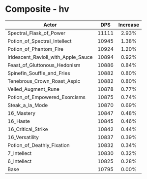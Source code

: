 # Composite - hv
| Actor | DPS | Increase |
|---|:---:|:---:|
|Spectral_Flask_of_Power|11111|2.93%|
|Potion_of_Spectral_Intellect|10945|1.38%|
|Potion_of_Phantom_Fire|10924|1.20%|
|Iridescent_Ravioli_with_Apple_Sauce|10894|0.92%|
|Feast_of_Gluttonous_Hedonism|10886|0.84%|
|Spinefin_Souffle_and_Fries|10882|0.80%|
|Tenebrous_Crown_Roast_Aspic|10882|0.80%|
|Veiled_Augment_Rune|10878|0.77%|
|Potion_of_Empowered_Exorcisms|10875|0.74%|
|Steak_a_la_Mode|10870|0.69%|
|16_Mastery|10847|0.48%|
|16_Haste|10845|0.46%|
|16_Critical_Strike|10842|0.44%|
|16_Versatility|10837|0.39%|
|Potion_of_Deathly_Fixation|10832|0.34%|
|7_Intellect|10830|0.32%|
|6_Intellect|10825|0.28%|
|Base|10795|0.00%|
